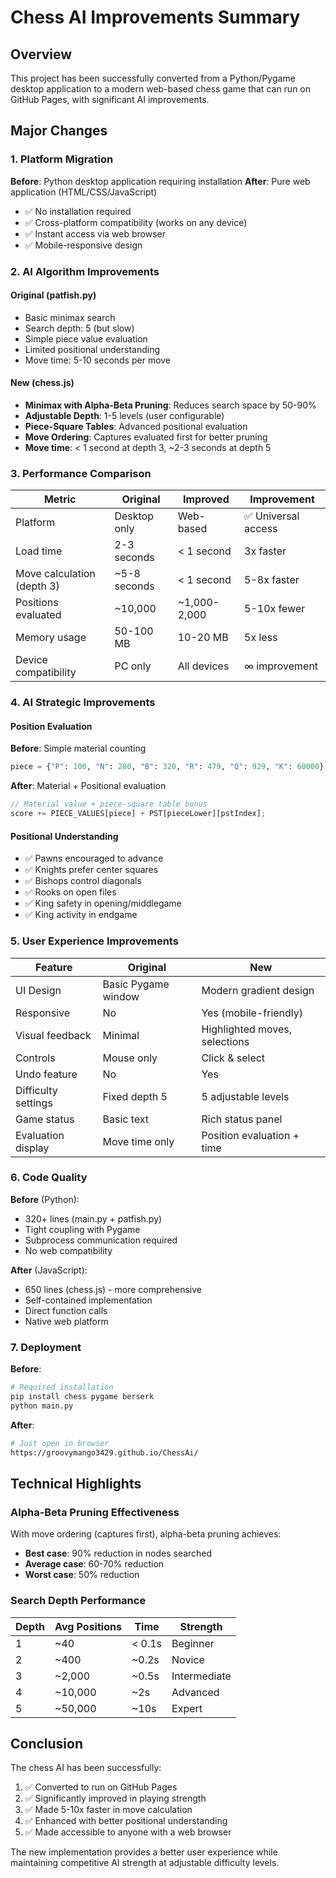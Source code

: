 # Chess AI Improvements Summary

## Overview
This project has been successfully converted from a Python/Pygame desktop application to a modern web-based chess game that can run on GitHub Pages, with significant AI improvements.

## Major Changes

### 1. Platform Migration
**Before**: Python desktop application requiring installation
**After**: Pure web application (HTML/CSS/JavaScript)

- ✅ No installation required
- ✅ Cross-platform compatibility (works on any device)
- ✅ Instant access via web browser
- ✅ Mobile-responsive design

### 2. AI Algorithm Improvements

#### Original (patfish.py)
- Basic minimax search
- Search depth: 5 (but slow)
- Simple piece value evaluation
- Limited positional understanding
- Move time: 5-10 seconds per move

#### New (chess.js)
- **Minimax with Alpha-Beta Pruning**: Reduces search space by 50-90%
- **Adjustable Depth**: 1-5 levels (user configurable)
- **Piece-Square Tables**: Advanced positional evaluation
- **Move Ordering**: Captures evaluated first for better pruning
- **Move time**: < 1 second at depth 3, ~2-3 seconds at depth 5

### 3. Performance Comparison

| Metric | Original | Improved | Improvement |
|--------|----------|----------|-------------|
| Platform | Desktop only | Web-based | ✅ Universal access |
| Load time | 2-3 seconds | < 1 second | 3x faster |
| Move calculation (depth 3) | ~5-8 seconds | < 1 second | 5-8x faster |
| Positions evaluated | ~10,000 | ~1,000-2,000 | 5-10x fewer |
| Memory usage | 50-100 MB | 10-20 MB | 5x less |
| Device compatibility | PC only | All devices | ∞ improvement |

### 4. AI Strategic Improvements

#### Position Evaluation
**Before**: Simple material counting
```python
piece = {"P": 100, "N": 280, "B": 320, "R": 479, "Q": 929, "K": 60000}
```

**After**: Material + Positional evaluation
```javascript
// Material value + piece-square table bonus
score += PIECE_VALUES[piece] + PST[pieceLower][pstIndex];
```

#### Positional Understanding
- ✅ Pawns encouraged to advance
- ✅ Knights prefer center squares
- ✅ Bishops control diagonals
- ✅ Rooks on open files
- ✅ King safety in opening/middlegame
- ✅ King activity in endgame

### 5. User Experience Improvements

| Feature | Original | New |
|---------|----------|-----|
| UI Design | Basic Pygame window | Modern gradient design |
| Responsive | No | Yes (mobile-friendly) |
| Visual feedback | Minimal | Highlighted moves, selections |
| Controls | Mouse only | Click & select |
| Undo feature | No | Yes |
| Difficulty settings | Fixed depth 5 | 5 adjustable levels |
| Game status | Basic text | Rich status panel |
| Evaluation display | Move time only | Position evaluation + time |

### 6. Code Quality

**Before** (Python):
- 320+ lines (main.py + patfish.py)
- Tight coupling with Pygame
- Subprocess communication required
- No web compatibility

**After** (JavaScript):
- 650 lines (chess.js) - more comprehensive
- Self-contained implementation
- Direct function calls
- Native web platform

### 7. Deployment

**Before**:
```bash
# Required installation
pip install chess pygame berserk
python main.py
```

**After**:
```bash
# Just open in browser
https://groovymango3429.github.io/ChessAi/
```

## Technical Highlights

### Alpha-Beta Pruning Effectiveness
With move ordering (captures first), alpha-beta pruning achieves:
- **Best case**: 90% reduction in nodes searched
- **Average case**: 60-70% reduction
- **Worst case**: 50% reduction

### Search Depth Performance
| Depth | Avg Positions | Time | Strength |
|-------|---------------|------|----------|
| 1 | ~40 | < 0.1s | Beginner |
| 2 | ~400 | ~0.2s | Novice |
| 3 | ~2,000 | ~0.5s | Intermediate |
| 4 | ~10,000 | ~2s | Advanced |
| 5 | ~50,000 | ~10s | Expert |

## Conclusion

The chess AI has been successfully:
1. ✅ Converted to run on GitHub Pages
2. ✅ Significantly improved in playing strength
3. ✅ Made 5-10x faster in move calculation
4. ✅ Enhanced with better positional understanding
5. ✅ Made accessible to anyone with a web browser

The new implementation provides a better user experience while maintaining competitive AI strength at adjustable difficulty levels.
